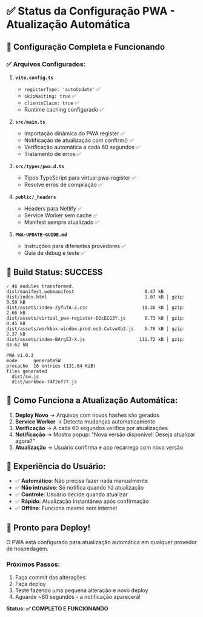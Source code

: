 # ✅ Status da Configuração PWA - Atualização Automática

## 🎯 **Configuração Completa e Funcionando**

### ✅ **Arquivos Configurados:**

1. **`vite.config.ts`**
   - `registerType: 'autoUpdate'` ✅
   - `skipWaiting: true` ✅ 
   - `clientsClaim: true` ✅
   - Runtime caching configurado ✅

2. **`src/main.ts`**
   - Importação dinâmica do PWA register ✅
   - Notificação de atualização com confirm() ✅
   - Verificação automática a cada 60 segundos ✅
   - Tratamento de erros ✅

3. **`src/types/pwa.d.ts`**
   - Tipos TypeScript para virtual:pwa-register ✅
   - Resolve erros de compilação ✅

4. **`public/_headers`**
   - Headers para Netlify ✅
   - Service Worker sem cache ✅
   - Manifest sempre atualizado ✅

5. **`PWA-UPDATE-GUIDE.md`**
   - Instruções para diferentes provedores ✅
   - Guia de debug e teste ✅

## 🚀 **Build Status: SUCCESS**

```
✓ 46 modules transformed.
dist/manifest.webmanifest                          0.47 kB
dist/index.html                                    1.07 kB │ gzip:  0.50 kB
dist/assets/index-ZyfuTA-Z.css                    10.38 kB │ gzip:  2.66 kB
dist/assets/virtual_pwa-register-DDcECG3Y.js       0.73 kB │ gzip:  0.45 kB
dist/assets/workbox-window.prod.es5-CwtvwXb3.js    5.76 kB │ gzip:  2.37 kB
dist/assets/index-BArg53-X.js                    111.72 kB │ gzip: 43.62 kB

PWA v1.0.3
mode      generateSW
precache  16 entries (131.64 KiB)
files generated
  dist/sw.js
  dist/workbox-74f2ef77.js
```

## 🔄 **Como Funciona a Atualização Automática:**

1. **Deploy Novo** → Arquivos com novos hashes são gerados
2. **Service Worker** → Detecta mudanças automaticamente
3. **Verificação** → A cada 60 segundos verifica por atualizações
4. **Notificação** → Mostra popup: "Nova versão disponível! Deseja atualizar agora?"
5. **Atualização** → Usuário confirma e app recarrega com nova versão

## 📱 **Experiência do Usuário:**

- ✅ **Automático**: Não precisa fazer nada manualmente
- ✅ **Não intrusivo**: Só notifica quando há atualização
- ✅ **Controle**: Usuário decide quando atualizar
- ✅ **Rápido**: Atualização instantânea após confirmação
- ✅ **Offline**: Funciona mesmo sem internet

## 🎉 **Pronto para Deploy!**

O PWA está configurado para atualização automática em qualquer provedor de hospedagem. 

### Próximos Passos:
1. Faça commit das alterações
2. Faça deploy
3. Teste fazendo uma pequena alteração e novo deploy
4. Aguarde ~60 segundos - a notificação aparecerá!

**Status: ✅ COMPLETO E FUNCIONANDO**
